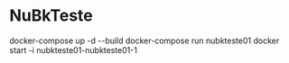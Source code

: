 # NuBkTeste

docker-compose up -d --build
docker-compose run nubkteste01
docker start -i nubkteste01-nubkteste01-1
